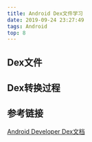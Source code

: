 ```yaml
---
title: Android Dex文件学习
date: 2019-09-24 23:27:49
tags: Android
top: 8
---
```


<!--https://source.android.com/devices/tech/dalvik/dex-format dex组成 dex如何转换机器码 dex到odex过程 dex2oat过程分析-->

## Dex文件







## Dex转换过程











## 参考链接

[Android Developer Dex文档](https://source.android.com/devices/tech/dalvik/dex-format)

